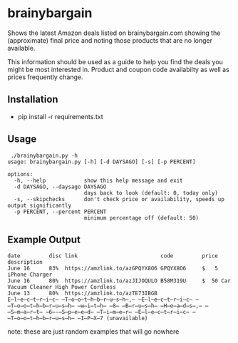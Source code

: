 # brainybargain

Shows the latest Amazon deals listed on brainybargain.com showing the (approximate) final price and noting
those products that are no longer available.

This information should be used as a guide to help you find the deals you might be most interested in.
Product and coupon code availabilty as well as prices frequently change. 

## Installation

* pip install -r requirements.txt

## Usage
```
 ./brainybargain.py -h
usage: brainybargain.py [-h] [-d DAYSAGO] [-s] [-p PERCENT]

options:
  -h, --help            show this help message and exit
  -d DAYSAGO, --daysago DAYSAGO
                        days back to look (default: 0, today only)
  -s, --skipchecks      don't check price or availability, speeds up output significantly
  -p PERCENT, --percent PERCENT
                        minimum percentage off (default: 50)

```


## Example Output
```
date         disc link                          code         price description
June 16      83%  https://amzlink.to/azGPQYX8O6 GPQYX8O6     $   5 iPhone Charger
June 16      80%  https://amzlink.to/azJIJOQULO B58M319U     $  50 Car Vacuum Cleaner High Power Cordless
June 13      80%  https://amzlink.to/azTE73IBGB                    E̶l̶e̶c̶t̶r̶i̶c̶ ̶T̶o̶o̶t̶h̶b̶r̶u̶s̶h̶,̶ ̶E̶l̶e̶c̶t̶r̶i̶c̶ ̶T̶o̶o̶t̶h̶b̶r̶u̶s̶h̶ ̶w̶i̶t̶h̶ ̶8̶ ̶B̶r̶u̶s̶h̶ ̶H̶e̶a̶d̶s̶,̶ ̶S̶m̶a̶r̶t̶ ̶6̶-̶S̶p̶e̶e̶d̶ ̶T̶i̶m̶e̶r̶ ̶E̶l̶e̶c̶t̶r̶i̶c̶ ̶T̶o̶o̶t̶h̶b̶r̶u̶s̶h̶ ̶I̶P̶X̶7 (unavailable)
```
note: these are just random examples that will go nowhere
